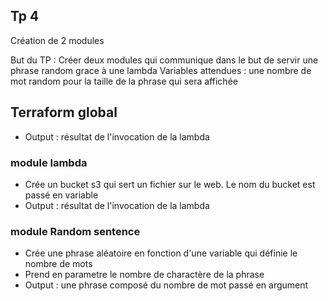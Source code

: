 ## Tp 4
Création de 2 modules

But du TP : Créer deux modules qui communique dans le but de servir une phrase random grace à une lambda 
Variables attendues : une nombre de mot random pour la taille de la phrase qui sera affichée

## Terraform global
- Output : résultat de l'invocation de la lambda

### module lambda
- Crée un bucket s3 qui sert un fichier sur le web. Le nom du bucket est passé en variable
- Output : résultat de l'invocation de la lambda

### module Random sentence
- Crée une phrase aléatoire en fonction d'une variable qui définie le nombre de mots
- Prend en parametre le nombre de charactère de la phrase
- Output : une phrase composé du nombre de mot passé en argument